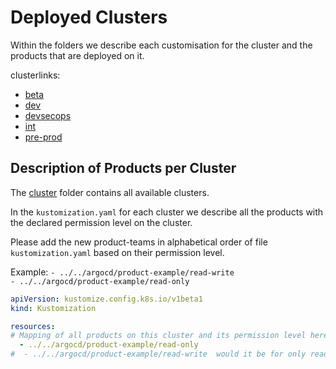 # Deployed Clusters

Within the folders we describe each customisation for the cluster and the products that are deployed on it.

clusterlinks:

- [beta](../cluster/beta)
- [dev](../cluster/dev)
- [devsecops](../cluster/devsecops-testing/)
- [int](../cluster/int)
- [pre-prod](../cluster/pre-prod)

## Description of Products per Cluster

The [cluster](../cluster) folder contains all available clusters.

In the `kustomization.yaml` for each cluster we describe all the products with the declared permission level on the cluster.

Please add the new product-teams in alphabetical order of file `kustomization.yaml` based on their permission level.

Example:
`- ../../argocd/product-example/read-write`  
`- ../../argocd/product-example/read-only`

```yaml
apiVersion: kustomize.config.k8s.io/v1beta1
kind: Kustomization

resources:
# Mapping of all products on this cluster and its permission level here in example for read-only permissions
  - ../../argocd/product-example/read-only
#  - ../../argocd/product-example/read-write  would it be for only read-write permissions
```


